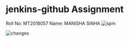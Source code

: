 # jenkins-github Assignment

Roll No: MT2018057 
Name: MANISHA SINHA
![spm](https://user-images.githubusercontent.com/46454916/51658484-2ec69100-1fce-11e9-9efc-fc97cedfd02d.png)


![changes](https://user-images.githubusercontent.com/46454916/51658894-50744800-1fcf-11e9-9535-ff102b9f5ad0.png)

